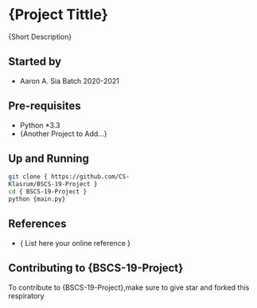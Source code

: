 # {Project Tittle}

  {Short Description}

## Started by
 - Aaron A. Sia Batch 2020-2021

## Pre-requisites
 - Python *3.3
 - {Another Project to Add...}

## Up and Running
```sh
git clone { https://github.com/CS- 
Klasrum/BSCS-19-Project }
cd { BSCS-19-Project }
python {main.py}
```
## References
 - { List here your online reference }

## Contributing to {BSCS-19-Project}
To contribute to {BSCS-19-Project},make sure
to give star and forked this respiratory
